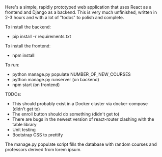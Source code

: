 
Here's a simple, rapidly prototyped web application that uses React as a frontend and Django as a backend. 
This is very much unfinished, written in 2-3  hours and with a lot of "todos" to polish and complete.

To install the backend: 
- pip install -r requirements.txt

To install the frontend:
- npm install

To run: 
- python manage.py populate NUMBER_OF_NEW_COURSES
- python manage.py runserver (on backend)
- npm start (on frontend)

TODOs:

- This should probably exist in a Docker cluster via docker-compose (didn't get to)
- The enroll button should do something (didn't get to)
- There are bugs in the newest version of react-router clashing with the table library 
- Unit testing
- Bootstrap CSS to prettify


The manage.py populate script fills the database with random courses and professors derived from lorem ipsum. 
